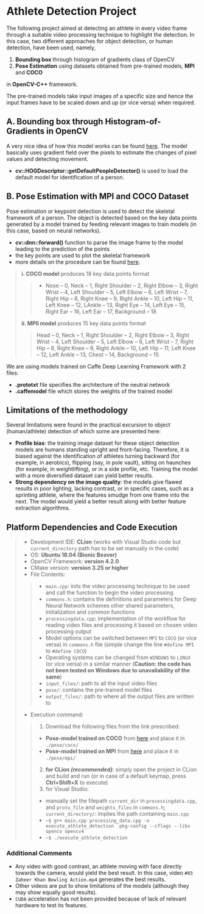 # Athlete Detection Project
The following project aimed at detecting an athlete in every video frame through a 
suitable video processing technique to highlight the detection. In this case, two 
different approaches for object detection, or human detection, have been used, namely,
1. **Bounding box** through histogram of gradients class of OpenCV
2. **Pose Estimation** using datasets obtained from pre-trained models, **MPI**
and **COCO** 

in **OpenCV-C++** framework.

The pre-trained models take input images of a specific size and hence the input frames
have to be scaled down and up (or vice versa) when required.

## A. Bounding box through Histogram-of-Gradients in OpenCV
A very nice idea of how this model works can be found [here](https://learnopencv.com/deep-learning-based-human-pose-estimation-using-opencv-cpp-python/).
The model basically uses gradient field over the pixels to estimate the changes of
pixel values and detecting movement. 
- **cv::HOGDescriptor::getDefaultPeopleDetector()** is used to load the default model
for identification of a person.


## B. Pose Estimation with MPI and COCO Dataset
Pose estimation or keypoint detection is used to detect the skeletal framework of a
person. The object is detected based on the key data points generated by a model 
trained by feeding relevant images to train models (in this case, based on neural 
networks).

- **cv::dnn::forward()** function to parse the image frame to the model leading to
 the prediction of the points
- the key points are used to plot the skeletal framework
- more details on the procedure can be found 
[here](https://learnopencv.com/deep-learning-based-human-pose-estimation-using-opencv-cpp-python/).

> **i. COCO model** produces 18 key data points format
>> - Nose – 0, Neck – 1, Right Shoulder – 2, Right Elbow – 3, 
Right Wrist – 4, Left Shoulder – 5, Left Elbow – 6, Left Wrist – 7, Right Hip – 8, 
Right Knee – 9, Right Ankle – 10, Left Hip – 11, Left Knee – 12, LAnkle – 13, 
Right Eye – 14, Left Eye – 15, Right Ear – 16, Left Ear – 17, Background – 18
> 
> **ii. MPII model** produces 15 key data points format
>> Head – 0, Neck – 1, Right Shoulder – 2, Right Elbow – 3, 
Right Wrist – 4, Left Shoulder – 5, Left Elbow – 6, Left Wrist – 7, Right Hip – 8, 
Right Knee – 9, Right Ankle – 10, Left Hip – 11, Left Knee – 12, Left Ankle – 13, 
Chest – 14, Background – 15 

We are using models trained on Caffe Deep Learning Framework with 2 files:
- **.prototxt** file specifies the architecture of the neutral network
- **.caffemodel** file which stores the weights of the trained model

## Limitations of the methodology
Several limitations were found in the practical excursion to object (human/athlete) 
detection of which some are presented here:
- **Profile bias**: the training image dataset for these object detection models are
humans standing upright and front-facing. Therefore, it is biased against the 
identification of athletes turning backward (for example, in aerobics), flipping (say,
in pole vault), sitting on haunches (for example, in weightlifting), or in a side 
profile, etc. Training the model with a more diversified dataset can yield better 
results.
- **Strong dependency on the image quality**: the models give flawed results 
in poor lighting, lacking contrast, or in specific cases, such as a sprinting athlete,
where the features smudge from one frame into the next. The model would yield a better
result along with better feature extraction algorithms.

## Platform Dependencies and Code Execution
> - Development IDE: **CLion** (works with Visual Studio code but ``current_directory``
> path has to be set manually in the code)
> - OS: **Ubuntu 18.04 (Bionic Beaver)**
> - OpenCV Framework: **version 4.2.0**
> - CMake version: **version 3.25 or higher**
> - File Contents:
>> - ``main.cpp``: inits the video processing technique to be used and call the function 
>> to begin the video processing
>> - ``commons.h``: contains the definitions and parameters for Deep Neural Network schemes
>> other shared parameters, initialization and common functions
>> - ``processingdata.cpp``: implementation of the workflow for reading video files and
>> processing it based on chosen video processing output
>> - Model options can be switched between ``MPI`` to ``COCO`` (or vice versa) in ``commons.h``
>> file (simple change the line ``#define MPI`` to ``#define COCO``)
>> - Operating systems can be changed from ``WINDOWS`` to ``LINUX`` (or vice versa) in a similar 
>> manner (**Caution: the code has not been tested on Windows due to unavailability of 
>> the same**)
>> - ``input_files/``: path to all the input video files
>> - ``pose/``: contains the pre-trained model files
>> - ``output_files/``: path to where all the output files are written to
> - Execution command:
>> 1. Download the following files from the link prescribed:
>> - **Pose-model trained on COCO** from [here](https://www.dropbox.com/s/2h2bv29a130sgrk/pose_iter_440000.caffemodel)
>> and place it in ``./pose/coco/``
>> - **Pose-model trained on MPI** from [here](https://www.dropbox.com/s/drumc6dzllfed16/pose_iter_160000.caffemodel)
>> and place it in ``./pose/mpi/``
>> 2. **for CLion _(recommended)_**: simply open the project in CLion and build and run (or in case of
>> a default keymap, press **Ctrl+Shift+X** to execute)
>> 3. for Visual Studio:
>>- manually set the filepath ``current_dir`` in ``processingdata.cpp``, and ``proto_file``
>>and ``weights_files`` in ``commons.h``; ``current_directory/``: implies the path 
>>containing ``main.cpp``
>>- ``~$ g++ main.cpp processing_data.cpp -o execute_athlete_detection `pkg-config --cflags --libs opencv opencv4` ``
>>- ``~$ ./execute_athlete_detection``

### Additional Comments
- Any video with good contrast, an athlete moving with face directly towards the camera,
would yield the best result. In this case, video ``#03 Zaheer Khan Bowling Action.mp4``
generates the best results.
- Other videos are put to show limitations of the models (although they may show equally 
good results).
- ``CUDA`` acceleration has not been provided because of lack of relevant hardware to
test its features.
